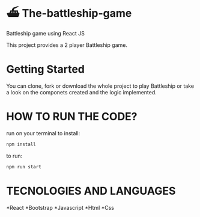 # ⛴ The-battleship-game

Battleship game using React JS

This project provides a 2 player Battleship game.

# Getting Started

You can clone, fork or download the whole project to play Battleship or take a look on the componets created and the logic implemented.

# HOW TO RUN THE CODE?

run on your terminal to install:

```bash
npm install
```

to run:

```bash
npm run start
```

# TECNOLOGIES AND LANGUAGES

*React
*Bootstrap
*Javascript
*Html
\*Css
